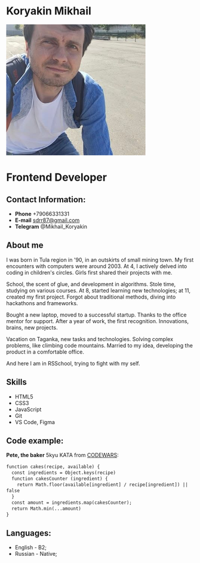 # Koryakin Mikhail
![avatar](avatar.jpg "Аватар")

**Frontend Developer**
====

## Contact Information:
- **Phone** +79066331331
- **E-mail** sdrr87@gmail.com
- **Telegram** @Mikhail_Koryakin


## About me
I was born in Tula region in '90, in an outskirts of small mining town.
My first encounters with computers were around 2003.
At 4, I actively delved into coding in children's circles.
Girls first shared their projects with me.

School, the scent of glue, and development in algorithms.
Stole time, studying on various courses.
At 8, started learning new technologies; at 11, created my first project.
Forgot about traditional methods, diving into hackathons and frameworks.

Bought a new laptop, moved to a successful startup.
Thanks to the office mentor for support.
After a year of work, the first recognition.
Innovations, brains, new projects.

Vacation on Taganka, new tasks and technologies.
Solving complex problems, like climbing code mountains.
Married to my idea, developing the product in a comfortable office.

And here I am in RSSchool, trying to fight with my self. 


## Skills

* HTML5
* CSS3
* JavaScript
* Git
* VS Code, Figma


## Code example:
**Pete, the baker** 5kyu KATA from [CODEWARS](https://www.codewars.com/kata/525c65e51bf619685c000059):
```
function cakes(recipe, available) {
  const ingredients = Object.keys(recipe)
  function cakesCounter (ingredient) {
    return Math.floor(available[ingredient] / recipe[ingredient]) || false
  }
  const amount = ingredients.map(cakesCounter);
  return Math.min(...amount)
}
```


## Languages:
* English - B2;
* Russian - Native;